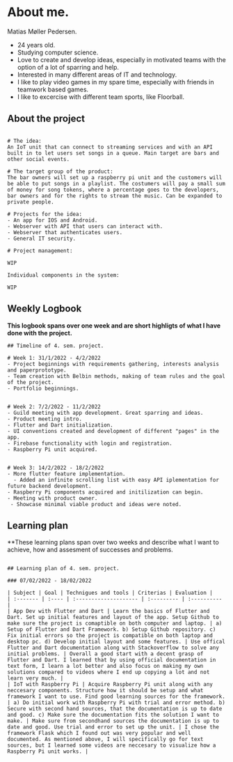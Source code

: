 # About me.

Matias Møller Pedersen.
- 24 years old.
- Studying computer science.
- Love to create and develop ideas, especially in motivated teams with the option of a lot of sparring and help.
- Interested in many different areas of IT and technology.
- I like to play video games in my spare time, especially with friends in teamwork based games.
- I like to excercise with different team sports, like Floorball.


## About the project

```

# The idea:
An IoT unit that can connect to streaming services and with an API built in to let users set songs in a queue. Main target are bars and other social events.

# The target group of the product:
The bar owners will set up a raspberry pi unit and the customers will be able to put songs in a playlist. The costumers will pay a small sum of money for song tokens, where a percentage goes to the developers, bar owners and for the rights to stream the music. Can be expanded to private people.

# Projects for the idea:
- An app for IOS and Android.
- Webserver with API that users can interact with.
- Webserver that authenticates users.
- General IT security.

```

```
# Project management:

WIP

```

```
Individual components in the system:

WIP

```

## Weekly Logbook

**This logbook spans over one week and are short highligts of what I have done with the project.**

```
## Timeline of 4. sem. project.

# Week 1: 31/1/2022 - 4/2/2022
- Project beginnings with requirements gathering, interests analysis and paperprototype.
- Team creation with Belbin methods, making of team rules and the goal of the project.
- Portfolio beginnings.


# Week 2: 7/2/2022 - 11/2/2022
- Guild meeting with app development. Great sparring and ideas.
- Product meeting intro.
- Flutter and Dart initialization.
- UI conventions created and development of different "pages" in the app.
- Firebase functionality with login and registration.
- Raspberry Pi unit acquired.


# Week 3: 14/2/2022 - 18/2/2022
- More flutter feature implementation.
  - Added an infinite scrolling list with easy API iplementation for future backend development.
- Raspberry Pi components acquired and initilization can begin.
- Meeting with product owner.
 - Showcase minimal viable product and ideas were noted.
```


## Learning plan

**These learning plans span over two weeks and describe what I want to achieve, how and assesment of successes and problems.
```

## Learning plan of 4. sem. project.

### 07/02/2022 - 18/02/2022

| Subject | Goal | Technigues and tools | Criterias | Evaluation |
| :------- | :---- | :-------------------- | :--------- | :---------- |
| App Dev with Flutter and Dart | Learn the basics of Flutter and Dart. Set up initial features and layout of the app. Setup Github to make sure the project is comaptible on both computer and laptop. | a) Setup of Flutter and Dart Framework. b) Setup Github repository. c) Fix initial errors so the project is compatible on both laptop and desktop pc. d) Develop initial layout and some features. | Use offical Flutter and Dart documentation along with Stackoverflow to solve any initial problems. | Overall a good start with a decent grasp of Flutter and Dart. I learned that by using official documentation in text form, I learn a lot better and also focus on making my own solutions compared to videos where I end up copying a lot and not learn very much. | 
| IoT with Raspberry Pi | Acquire Raspberry Pi unit along with any neccesary components. Structure how it should be setup and what framework I want to use. Find good learning sources for the framework. | a) Do initial work with Raspberry Pi with trial and error method. b) Secure with second hand sources, that the documentation is up to date and good. c) Make sure the documentation fits the solution I want to make. | Make sure from secondhand sources the documentation is up to date and good. Use trial and error to set up the unit. | I chose the framework Flask which I found out was very popular and well documented. As mentioned above, I will specifically go for text sources, but I learned some videos are neccesary to visualize how a Raspberry Pi unit works. |

```

